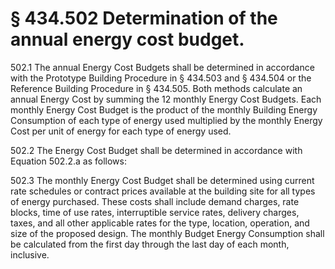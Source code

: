 # § 434.502   Determination of the annual energy cost budget.

502.1 The annual Energy Cost Budgets shall be determined in accordance with the Prototype Building Procedure in § 434.503 and § 434.504 or the Reference Building Procedure in § 434.505. Both methods calculate an annual Energy Cost by summing the 12 monthly Energy Cost Budgets. Each monthly Energy Cost Budget is the product of the monthly Building Energy Consumption of each type of energy used multiplied by the monthly Energy Cost per unit of energy for each type of energy used. 


502.2 The Energy Cost Budget shall be determined in accordance with Equation 502.2.a as follows: 


502.3 The monthly Energy Cost Budget shall be determined using current rate schedules or contract prices available at the building site for all types of energy purchased. These costs shall include demand charges, rate blocks, time of use rates, interruptible service rates, delivery charges, taxes, and all other applicable rates for the type, location, operation, and size of the proposed design. The monthly Budget Energy Consumption shall be calculated from the first day through the last day of each month, inclusive. 




